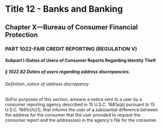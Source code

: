 
# Title 12 - Banks and Banking
## Chapter X—Bureau of Consumer Financial Protection
### PART 1022-FAIR CREDIT REPORTING (REGULATION V)
#### Subpart I-Duties of Users of Consumer Reports Regarding Identity Theft
##### § 1022.82 Duties of users regarding address discrepancies.
###### Definition.,notice of address discrepancy

(b)For purposes of this section, ameans a notice sent to a user by a consumer reporting agency described in 15 U.S.C. 1681a(p) pursuant to 15 U.S.C. 1681c(h)(1), that informs the user of a substantial difference between the address for the consumer that the user provided to request the consumer report and the address(es) in the agency's file for the consumer.
